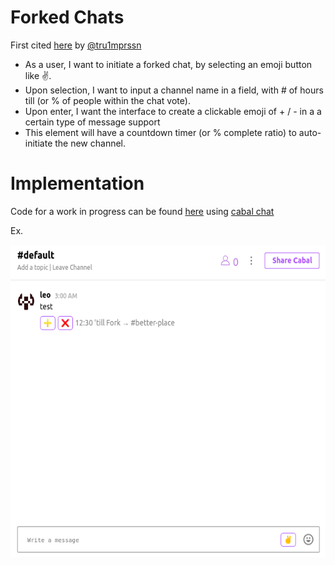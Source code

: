# Forked Chats
First cited [here](https://twitter.com/tru1mprssn/status/1247734911278002177) by [@tru1mprssn](https://twitter.com/tru1mprssn)

- As a user, I want to initiate a forked chat, by selecting an emoji button like ✌.
- Upon selection, I want to input a channel name in a field, with # of hours till (or % of people within the chat vote).
- Upon enter, I want the interface to create a clickable emoji of + / - in a a certain type of message support
- This element will have a countdown timer (or % complete ratio) to auto-initiate the new channel.

# Implementation
Code for a work in progress can be found [here](https://github.com/prm3theus/cabal-desktop) using [cabal chat](http://cabal.chat)

Ex.

<p align="center">
  <img width="600" height="500" src="cabal_shot.png">
</p>

